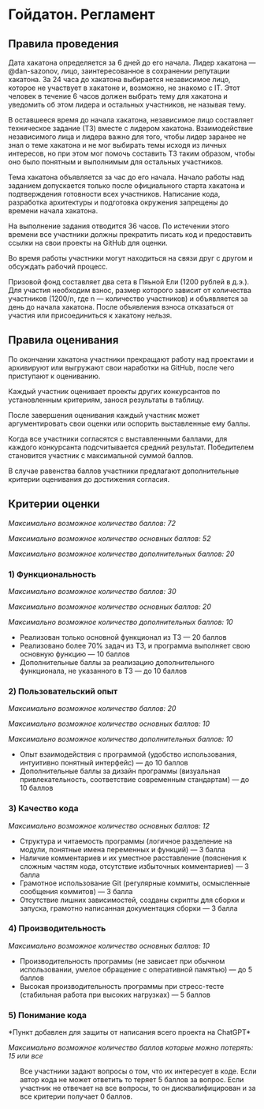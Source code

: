 <h1>Гойдатон. Регламент</h1>

<h2>Правила проведения</h2>
<p>Дата хакатона определяется за 6 дней до его начала. Лидер хакатона — @dan-sazonov, лицо, заинтересованное в сохранении репутации хакатона. За 24 часа до хакатона выбирается независимое лицо, которое не участвует в хакатоне и, возможно, не знакомо с IT. Этот человек в течение 6 часов должен выбрать тему для хакатона и уведомить об этом лидера и остальных участников, не называя тему.</p>
<p>В оставшееся время до начала хакатона, независимое лицо составляет техническое задание (ТЗ) вместе с лидером хакатона. Взаимодействие независимого лица и лидера важно для того, чтобы лидер заранее не знал о теме хакатона и не мог выбирать темы исходя из личных интересов, но при этом мог помочь составить ТЗ таким образом, чтобы оно было понятным и выполнимым для остальных участников.</p>
<p>Тема хакатона объявляется за час до его начала. Начало работы над заданием допускается только после официального старта хакатона и подтверждения готовности всех участников. Написание кода, разработка архитектуры и подготовка окружения запрещены до времени начала хакатона.</p>
<p>На выполнение задания отводится 36 часов. По истечении этого времени все участники должны прекратить писать код и предоставить ссылки на свои проекты на GitHub для оценки.</p>
<p>Во время работы участники могут находиться на связи друг с другом и обсуждать рабочий процесс.</p>
<p>Призовой фонд составляет два сета в Пяьной Ели (1200 рублей в д.э.). Для участия необходим взнос, размер которого зависит от количества участников (1200/n, где n — количество участников) и объявляется за день до начала хакатона. После объявления взноса отказаться от участия или присоединиться к хакатону нельзя.</p>

<h2>Правила оценивания</h2>
<p>По окончании хакатона участники прекращают работу над проектами и архивируют или выгружают свои наработки на GitHub, после чего приступают к оцениванию.</p>
<p>Каждый участник оценивает проекты других конкурсантов по установленным критериям, занося результаты в таблицу.</p>
<p>После завершения оценивания каждый участник может аргументировать свои оценки или оспорить выставленные ему баллы.</p>
<p>Когда все участники согласятся с выставленными баллами, для каждого конкурсанта подсчитывается средний результат. Победителем становится участник с максимальной суммой баллов.</p>
<p>В случае равенства баллов участники предлагают дополнительные критерии оценивания до достижения согласия.</p>

<h2>Критерии оценки</h2>
<p><i>Максимально возможное количество баллов: 72</i></p>
<p><i>Максимально возможное количество основных баллов: 52</i></p>
<p><i>Максимально возможное количество дополнительных баллов: 20</i></p>

<h3>1) Функциональность</h3>
<p><i>Максимально возможное количество баллов: 30</i></p>
<p><i>Максимально возможное количество основных баллов: 20</i></p>
<p><i>Максимально возможное количество дополнительных баллов: 10</i></p>
<ul>
  <li>Реализован только основной функционал из ТЗ — 20 баллов</li>
  <li>Реализовано более 70% задач из ТЗ, и программа выполняет свою основную функцию — 10 баллов</li>
  <li>Дополнительные баллы за реализацию дополнительного функционала, не указанного в ТЗ — до 10 баллов</li>
</ul>

<h3>2) Пользовательский опыт</h3>
<p><i>Максимально возможное количество баллов: 20</i></p>
<p><i>Максимально возможное количество основных баллов: 10</i></p>
<p><i>Максимально возможное количество дополнительных баллов: 10</i></p>
<ul>
  <li>Опыт взаимодействия с программой (удобство использования, интуитивно понятный интерфейс) — до 10 баллов</li>
  <li>Дополнительные баллы за дизайн программы (визуальная привлекательность, соответствие современным стандартам) — до 10 баллов</li>
</ul>

<h3>3) Качество кода</h3>
<p><i>Максимально возможное количество основных баллов: 12</i></p>
<ul>
  <li>Структура и читаемость программы (логичное разделение на модули, понятные имена переменных и функций) — 3 балла</li>
  <li>Наличие комментариев и их уместное расставление (пояснения к сложным частям кода, отсутствие избыточных комментариев) — 3 балла</li>
  <li>Грамотное использование Git (регулярные коммиты, осмысленные сообщения коммитов) — 3 балла</li>
  <li>Отсутствие лишних зависимостей, созданы скрипты для сборки и запуска, грамотно написанная документация сборки — 3 балла</li>
</ul>

<h3>4) Производительность</h3>
<p><i>Максимально возможное количество основных баллов: 10</i></p>
<ul>
  <li>Производительность программы (не зависает при обычном использовании, умелое обращение с оперативной памятью) — до 5 баллов</li>
  <li>Высокая производительность программы при стресс-тесте (стабильная работа при высоких нагрузках) — 5 баллов</li>
</ul>
<h3>5) Понимание кода</h3>
<p>*Пункт добавлен для защиты от написания всего проекта на ChatGPT*</p>
<p><i>Максимально возможное количество баллов которые можно потерять: 15 или все</i></p>
<ul>
  <p>Все участники задают вопросы о том, что их интересует в коде. Если автор кода не может ответить то теряет 5 баллов за вопрос. Если участник не отвечает на все вопросы, то он дисквалифицирован и за все критерии получает 0 баллов.</p>
</ul>
